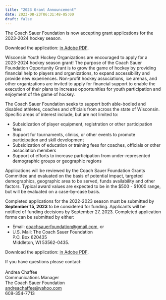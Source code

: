 ```yaml
---
title: "2023 Grant Announcement"
date: 2023-08-23T06:31:48-05:00
draft: false
---
```


The Coach Sauer Foundation is now accepting grant applications for the 2023-2024 hockey season. 

Download the application: 
[in Adobe PDF](/docs/2023_Grant_Application.pdf).

Wisconsin Youth Hockey Organizations are encouraged to apply for a 2023-2024
hockey season grant! The purpose of the Coach Sauer Foundation Opportunity
Grant is to grow the game of hockey by providing financial help to players and
organizations, to expand accessibility and provide new experiences. Non-profit
hockey associations, ice arenas, and other organizations are invited to apply
for financial support to enable the execution of their plans to increase
opportunities for youth participation and enjoyment of the game of hockey. 

The Coach Sauer Foundation seeks to support both able-bodied and disabled
athletes, coaches and officials from across the state of Wisconsin. Specific areas of interest include, but are not limited to:

- Subsidization of player equipment, registration or other participation fees
- Support for tournaments, clinics, or other events to promote participation
  and skill development
- Subsidization of education or training fees for coaches, officials or other
  association members
- Support of efforts to increase participation from under-represented
  demographic groups or geographic regions

Applications will be reviewed by the Coach Sauer Foundation Grants Committee
and evaluated on the basis of potential impact, targeted demographics,
geographic area to be served, funds availability and other factors. Typical
award values are expected to be in the $500 - $1000 range, but will be
evaluated on a case-by-case basis. 

Completed applications for the 2022-2023 season must be submitted by 
**September 15, 2023** to be considered for funding.  Applicants will be
notified of funding decisions by September 27, 2023.  Completed application
forms can be submitted by either:

- Email: <a href=mailto:coachsauerfoundation@gmail.com>coachsauerfoundation@gmail.com</a>, or
- U.S. Mail: The Coach Sauer Foundation <br> P.O. Box 620435 <br> Middleton, WI 53562-0435.

Download the application: 
[in Adobe PDF](/docs/2023_Grant_Application.pdf).

If you have questions please contact:
<br><br>
Andrea Chaffee
<br>
Communications Manager
<br>
The Coach Sauer Foundation
<br>
<a href=mailto:andreachaffee@yahoo.com>andreachaffee@yahoo.com</a>
<br>
608-354-7713
     
